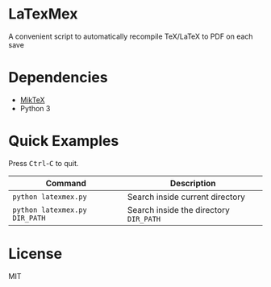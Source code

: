# LaTexMex
A convenient script to automatically recompile TeX/LaTeX to PDF on each save

# Dependencies
- [MikTeX](https://miktex.org/download)
- Python 3

# Quick Examples
Press <kbd>Ctrl</kbd>-<kbd>C</kbd> to quit.

| Command  | Description |
| ------------- | ------------- |
| `python latexmex.py` | Search inside current directory  |
| `python latexmex.py DIR_PATH` | Search inside the directory `DIR_PATH` |

# License
MIT
